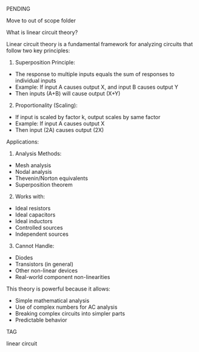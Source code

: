 PENDING

Move to out of scope folder

What is linear circuit theory?

Linear circuit theory is a fundamental framework for analyzing circuits that follow two key principles:

1. Superposition Principle:

- The response to multiple inputs equals the sum of responses to individual inputs
- Example: If input A causes output X, and input B causes output Y
- Then inputs (A+B) will cause output (X+Y)

2. Proportionality (Scaling):

- If input is scaled by factor k, output scales by same factor
- Example: If input A causes output X
- Then input (2A) causes output (2X)

Applications:

1. Analysis Methods:

- Mesh analysis
- Nodal analysis
- Thevenin/Norton equivalents
- Superposition theorem

2. Works with:

- Ideal resistors
- Ideal capacitors
- Ideal inductors
- Controlled sources
- Independent sources

3. Cannot Handle:

- Diodes
- Transistors (in general)
- Other non-linear devices
- Real-world component non-linearities

This theory is powerful because it allows:

- Simple mathematical analysis
- Use of complex numbers for AC analysis
- Breaking complex circuits into simpler parts
- Predictable behavior

TAG

linear circuit
